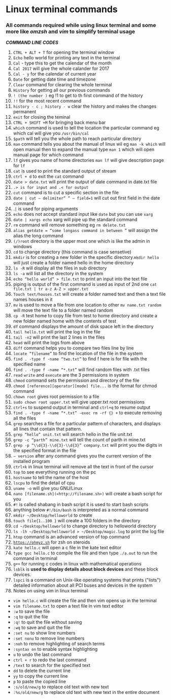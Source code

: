 # Linux terminal commands

### All commands required while using linux terminal and some more like *omzsh* and *vim* to simplify terminal usage


_**COMMAND LINE CODES**_

1.  `CTRL + ALT + T` for opening the terminal window
2.  `Echo` hello world for printing any text in the terminal
3.  `Cal` - type this to get the calendar of the month
4.  `Cal 2017` will give the whole calander for 2017
5.  `Cal - y` for the calendar of current year
6.  `Date` for getting date time and timezone
7.  `Clear` command for clearing the whole terminal
8.  `History` for getting all our previous commands
9.  `! (the number )` eg !1 to get to th first command of the history
10.  `!!` for the most recent command
11.  `history - c ; history - w` clear the history and makes the changes permanent
12.  `exit` for closing the teminal
13.  `CTRL + SHIFT +M` for bringing back menu bar
14.  `which` command is used to tell the location the particular command eg which cal will give you `/usr/bin/cal`
15.  `$path` will tell you the whole path to reach particular directory
16.  `man` command tells you about the manual of linux wil eg `man -k which` will open manual then to expand the manual type `man 1` which will open manual page for which command
17.  `lf` gives you name of home directories `man lf` will give description page for `lf`
18.  `cat` is used to print the standard output of stream
19.  `ctrl + d` to exit the `cat` command
20.  `date > date.txt` will print the output of date command in date.txt file
21.  `.> is for input and .< for output`
22.  `cut` command is to cut a specific section in the file
23.  `date | cut — delimiter” ” — field=1` will cut out first field in the date command
24.  .`|` is used for piping arguments
25.  `echo` does not accept standard input like `date` but you can use `xarg`
26.  `date | xargs echo` xarg will pipe up the standard command
27.  `rm` command will remove something eg `rm delete.txt`
28.  `alias getdate = “some longass command in between ”` will assign the alias the long command
29.  `(/)root` directory is the upper most one which is like the admin in windows
30.  `cd` to change directory (this command is case sensetive)
31.  `mkdir` is for creating a new folder in the specific directory.`mkdir hello` will just create a folder named hello in the home directory
32.   `ls -R` will display all the files in sub directory
33.  `ls -a` will list all the directory in the system
34.  `echo “hello world” > file.txt` to print an input into the text file
35.  piping is output of the first command is used as input of 2nd one `cat file.txt | tr a-z A-Z > upper.txt`
36.  `Touch text/houses.txt` will create a folder named text and then a text file names houses in it
37.  `mv` is used to move a file from one location to other `mv name.txt random` will move the text file to a folder named random
38.  `cp -R` test home to copy file from test to home directory and create a new folder named home with the contents of test
39.  `df` command displays the amount of disk space left in the directory
40.  `tail hello.txt` will print the log in the file
41.  `tail -n2` will print the last 2 lines in the files
42.  `head` will print the logs from above
43.  `diff` command helps you to compare two files line by line
44.  `locate “filename”` to find the location of the file in the system
45.  `find . -type f -name “two.txt”` to find f here is for file with the specified name
46.  `find . -type f -name “*.txt”` will find random files with .txt files
47.  `read` `write` and `execute` are the 3 permissions in system
48.  `chmod` command sets the permission and directory of the file
49.  `chmod [reference][operator][mode] file...` is the format for chmod command
50.  `chown root` gives root permission to a file
51.  `sudo chown root upper.txt` will give upper.txt root permissions
52.  `ctrl+s` to suspend output in terminal and `ctrl+q` to resume output
53.  `find . -type f -name “*.txt” -exec rm -rf {} +` to execute removing all the files
54.  `grep` searches a file for a particular pattern of characters, and displays all lines that contain that pattern.
55.  `grep “hello” unit.txt` will search hello in the file unit.txt
56.  `grep -c “parth” mine.txt` will tell the count of parth in mine.txt
57.  `grep -p “\\d{3}-\\d{3}-\\d{3}” company.txt` will print you the digits in the specified format in the file
58.  `— version` after any command gives you the current version of the installed program
59.  `ctrl+k` in linux terminal will remove all the text in front of the cursor
60.  `top` to see everything running on the pc
61.  `hostname` to tell the name of the host
62.  `lscpu` to find the detail of cpu
63.  `uname -o` will give you GNU/Linux
64.  `nano [filename.sh](<http://filename.sh>)` will create a bash script for you
65.  `#!` is called shabang in bash script it is used to start bash scripts
66.  anything below `#!/bin/bash` is interpreted as a normal command
67.  `mkdir ~/Desktop/helloworld` to create
68.  `touch file{1..100 }` will create a 100 folders in the directory
69.  `cd ~/Desktop/helloworld` to change directory to helloworld directory
70.  `ls -lh ~/Desktop/helloworld > ~/Desktop/magic.log` to print the log file
71.  `htop` command is an advanced version of top command
72.  [`https://ohmyz.sh`](https://ohmyz.sh/) for zsh on steroids
73.  `kate hello.c` will open a c file in the kate text editor
74.  `type gcc hello.c` to compile the file and then type `./a.out` to run the command in terminal
75.  `g++` for running c codes in linux with mathematical operations
76.  `lsblk` is **used to display details about block devices** and these block devices.
77.  `lspci` is a command on Unix-like operating systems that prints ("lists") detailed information about all PCI buses and devices in the system
78.  Notes on using vim in linux terminal

-   `vim hello.c` will create the file and then vim opens up in the terminal
-   `vim filename.txt` to open a text file in vim text editor
-   `:w` to save the file
-   `:q` to quit the file
-   `:q!` to quit the file without saving
-   `:wq` to save and quit the file
-   `:set nu` to show line numbers
-   `:set nonu` to remove line numbers
-   `:noh` to remove highlighting of search terms
-   `:syntax on` to enable syntax highlighting
-   `u` to undo the last command
-   `ctrl + r` to redo the last command
-   `/text` to search for the specified text
-   `dd` to delete the current line
-   `yy` to copy the current line
-   `p` to paste the copied line
-   `:s/old/new/g` to replace old text with new text
-   `:%s/old/new/g` to replace old text with new text in the entire document